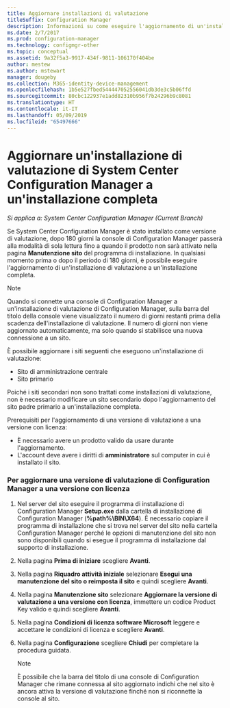 ```yaml
---
title: Aggiornare installazioni di valutazione
titleSuffix: Configuration Manager
description: Informazioni su come eseguire l'aggiornamento di un'installazione di valutazione a installazione completa di System Center Configuration Manager.
ms.date: 2/7/2017
ms.prod: configuration-manager
ms.technology: configmgr-other
ms.topic: conceptual
ms.assetid: 9a32f5a3-9917-434f-9811-106170f404be
author: mestew
ms.author: mstewart
manager: dougeby
ms.collection: M365-identity-device-management
ms.openlocfilehash: 1b5e527fbed544447052556041db3de3c5b06ffd
ms.sourcegitcommit: 80cbc122937e1add82310b956f7b24296b9c8081
ms.translationtype: HT
ms.contentlocale: it-IT
ms.lasthandoff: 05/09/2019
ms.locfileid: "65497666"
---
```

# <a name="upgrade-an-evaluation-installation-of-system-center-configuration-manager-to-a-full-installation"></a>Aggiornare un'installazione di valutazione di System Center Configuration Manager a un'installazione completa

*Si applica a: System Center Configuration Manager (Current Branch)*

Se System Center Configuration Manager è stato installato come versione di valutazione, dopo 180 giorni la console di Configuration Manager passerà alla modalità di sola lettura fino a quando il prodotto non sarà attivato nella pagina **Manutenzione sito** del programma di installazione. In qualsiasi momento prima o dopo il periodo di 180 giorni, è possibile eseguire l'aggiornamento di un'installazione di valutazione a un'installazione completa.  

> [!NOTE]  
>  Quando si connette una console di Configuration Manager a un'installazione di valutazione di Configuration Manager, sulla barra del titolo della console viene visualizzato il numero di giorni restanti prima della scadenza dell'installazione di valutazione. Il numero di giorni non viene aggiornato automaticamente, ma solo quando si stabilisce una nuova connessione a un sito.  

 È possibile aggiornare i siti seguenti che eseguono un'installazione di valutazione:  

-   Sito di amministrazione centrale  
-   Sito primario  

Poiché i siti secondari non sono trattati come installazioni di valutazione, non è necessario modificare un sito secondario dopo l'aggiornamento del sito padre primario a un'installazione completa.  

Prerequisiti per l'aggiornamento di una versione di valutazione a una versione con licenza:  

-   È necessario avere un prodotto valido da usare durante l'aggiornamento.  
-   L'account deve avere i diritti di **amministratore** sul computer in cui è installato il sito.  

### <a name="to-upgrade-an-evaluation-version-of-configuration-manager-to-a-licensed-version"></a>Per aggiornare una versione di valutazione di Configuration Manager a una versione con licenza  

1.  Nel server del sito eseguire il programma di installazione di Configuration Manager **Setup.exe** dalla cartella di installazione di Configuration Manager (**%path%\BIN\X64**). È necessario copiare il programma di installazione che si trova nel server del sito nella cartella Configuration Manager perché le opzioni di manutenzione del sito non sono disponibili quando si esegue il programma di installazione dal supporto di installazione.  
2.  Nella pagina **Prima di iniziare** scegliere **Avanti**.  
3.  Nella pagina **Riquadro attività iniziale** selezionare **Esegui una manutenzione del sito o reimposta il sito** e quindi scegliere **Avanti**.  
4.  Nella pagina **Manutenzione sito** selezionare **Aggiornare la versione di valutazione a una versione con licenza**, immettere un codice Product Key valido e quindi scegliere **Avanti**.  
5.  Nella pagina **Condizioni di licenza software Microsoft** leggere e accettare le condizioni di licenza e scegliere **Avanti**.  
6.  Nella pagina **Configurazione** scegliere **Chiudi** per completare la procedura guidata.  

    > [!NOTE]  
    >  È possibile che la barra del titolo di una console di Configuration Manager che rimane connessa al sito aggiornato indichi che nel sito è ancora attiva la versione di valutazione finché non si riconnette la console al sito.  
